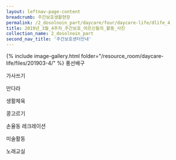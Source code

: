 ```yaml
--- 
layout: leftnav-page-content 
breadcrumb: 주간보호생활현장 
permalink: /2_dosolnoin_part/daycare/four/daycare-life/dlife_4
title: 2019년_3월_4주차_주간보호_어르신들의_활동_사진
collection_name: 2_dosolnoin_part
second_nav_title: '주간보호센터안내' 
---
```

{% include image-gallery.html folder="/resource_room/daycare-life/files/201903-4/" %}
풍선배구

가사쓰기

만다라

생활체육

콩고르기

손율동 레크레이션

미술활동

노래교실